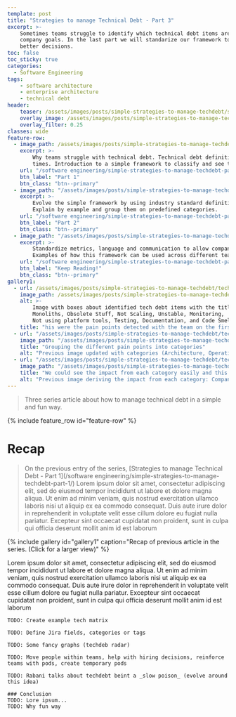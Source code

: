 ```yaml
---
template: post
title: "Strategies to manage Technical Debt - Part 3"
excerpt: >- 
    Sometimes teams struggle to identify which technical debt items are worth investing into or how to align them to 
    company goals. In the last part we will standarize our framework to enable company metrics that help us to make
    better decisions.
toc: false
toc_sticky: true
categories:
  - Software Engineering
tags: 
    - software architecture
    - enterprise architecture
    - technical debt
header:
    teaser: /assets/images/posts/simple-strategies-to-manage-techdebt/sydney-rae-geM5lzDj4Iw-unsplash-hdpi.jpg
    overlay_image: /assets/images/posts/simple-strategies-to-manage-techdebt/ian-rX12B5uX7QM-unsplash-xxxhdpi-splash.jpg
    overlay_filter: 0.25
classes: wide
feature-row:
  - image_path: /assets/images/posts/simple-strategies-to-manage-techdebt/alice-pasqual-Olki5QpHxts-unsplash-hdpi.jpg
    excerpt: >-
        Why teams struggle with technical debt. Technical debt definition adapted to modern
        times. Introduction to a simple framework to classify and see technical debt impact in a team.
    url: "/software engineering/simple-strategies-to-manage-techdebt-part-1/"
    btn_label: "Part 1"
    btn_class: "btn--primary"
  - image_path: "/assets/images/posts/simple-strategies-to-manage-techdebt/kat-yukawa-K0E6E0a0R3A-unsplash-hdpi.jpg"
    excerpt: >-
        Evolve the simple framework by using industry standard definitions, like the sofware architecture _illities_.
        Explain by example and group them on predefined categories.
    url: "/software engineering/simple-strategies-to-manage-techdebt-part-2/"
    btn_label: "Part 2"
    btn_class: "btn--primary"
  - image_path: "/assets/images/posts/simple-strategies-to-manage-techdebt/sydney-rae-geM5lzDj4Iw-unsplash-hdpi.jpg"
    excerpt: >-
        Standardize metrics, language and communication to allow company wide alignment and high level planning.
        Examples of how this framework can be used across different teams.
    url: "/software engineering/simple-strategies-to-manage-techdebt-part-3/#recap"
    btn_label: "Keep Reading!"
    btn_class: "btn--primary"
gallery1:
  - url: /assets/images/posts/simple-strategies-to-manage-techdebt/tech-debt-1.jpg
    image_path: /assets/images/posts/simple-strategies-to-manage-techdebt/tech-debt-1.jpg
    alt: >- 
        Image with boxes about identified tech debt items with the titles 
        Monoliths, Obsolete Stuff, Not Scaling, Unstable, Monitoring, 
        Not using platform tools, Testing, Documentation, and Code Smells
    title: "his were the pain points detected with the team on the first iteration"
  - url: "/assets/images/posts/simple-strategies-to-manage-techdebt/tech-debt-2.jpg"
    image_path: "/assets/images/posts/simple-strategies-to-manage-techdebt/tech-debt-2.jpg"
    title: "Grouping the different pain points into categories"
    alt: "Previous image updated with categories (Architecture, Operations and Speed)"
  - url: "/assets/images/posts/simple-strategies-to-manage-techdebt/tech-debt-3.jpg"
    image_path: "/assets/images/posts/simple-strategies-to-manage-techdebt/tech-debt-3.jpg"
    title: "We could see the impact from each category easily and this drove us towards the matrix in the next part of this series."
    alt: "Previous image deriving the impact from each category: Company Strategy, Bugs/Production problems and Time to Market"
---
```

> Three series article about how to manage technical debt in a simple and fun way. 

{% include feature_row id="feature-row" %}

# Recap

> On the previous entry of the series, [Strategies to manage Technical Debt - Part 1](/software engineering/simple-strategies-to-manage-techdebt-part-1/) 
> Lorem ipsum dolor sit amet, consectetur adipiscing elit, sed do eiusmod tempor incididunt ut labore et dolore magna 
> aliqua. 
> Ut enim ad minim veniam, quis nostrud exercitation ullamco laboris nisi ut aliquip ex ea commodo consequat.
> Duis aute irure dolor in reprehenderit in voluptate velit esse cillum dolore eu fugiat nulla pariatur.
> Excepteur sint occaecat cupidatat non proident, sunt in culpa qui officia deserunt mollit anim id est laborum

{% include gallery id="gallery1"
    caption="Recap of previous article in the series. (Click for a larger view)"
%}

Lorem ipsum dolor sit amet, consectetur adipiscing elit, sed do eiusmod tempor incididunt ut labore et dolore magna 
aliqua. 
Ut enim ad minim veniam, quis nostrud exercitation ullamco laboris nisi ut aliquip ex ea commodo consequat.
Duis aute irure dolor in reprehenderit in voluptate velit esse cillum dolore eu fugiat nulla pariatur.
Excepteur sint occaecat cupidatat non proident, sunt in culpa qui officia deserunt mollit anim id est laborum

```
TODO: Create example tech matrix

TODO: Define Jira fields, categories or tags

TODO: Some fancy graphs (techdeb radar)

TODO: Move people within teams, help with hiring decisions, reinforce teams with pods, create temporary pods

TODO: Rabani talks about techdebt beint a _slow poison_ (evolve around this idea)

### Conclusion
TODO: Lore ipsum...
TODO: Why fun way
```
